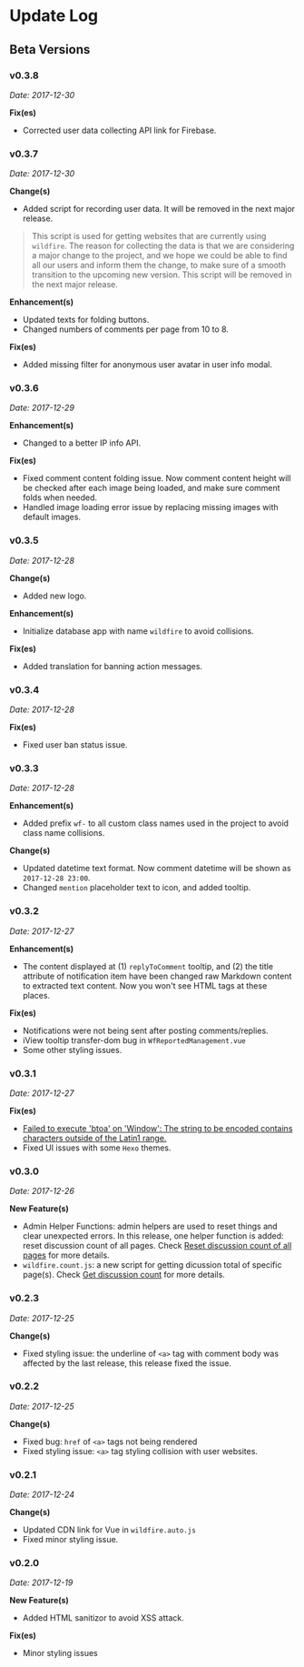 # Update Log

## Beta Versions

### v0.3.8

*Date: 2017-12-30*

**Fix(es)**

- Corrected user data collecting API link for Firebase.

### v0.3.7

*Date: 2017-12-30*

**Change(s)**

- Added script for recording user data. It will be removed in the next major release.

> This script is used for getting websites that are currently using `wildfire`. The reason for collecting the data is that we are considering a major change to the project, and we hope we could be able to find all our users and inform them the change, to make sure of a smooth transition to the upcoming new version. This script will be removed in the next major release.

**Enhancement(s)**

- Updated texts for folding buttons.
- Changed numbers of comments per page from 10 to 8.

**Fix(es)**

- Added missing filter for anonymous user avatar in user info modal.

### v0.3.6

*Date: 2017-12-29*

**Enhancement(s)**

- Changed to a better IP info API.

**Fix(es)**

- Fixed comment content folding issue. Now comment content height will be checked after each image being loaded, and make sure comment folds when needed.
- Handled image loading error issue by replacing missing images with default images.

### v0.3.5

*Date: 2017-12-28*

**Change(s)**

- Added new logo.

**Enhancement(s)**

- Initialize database app with name `wildfire` to avoid collisions.

**Fix(es)**

- Added translation for banning action messages.

### v0.3.4

*Date: 2017-12-28*

**Fix(es)**

- Fixed user ban status issue. 

### v0.3.3

*Date: 2017-12-28*

**Enhancement(s)**

- Added prefix `wf-` to all custom class names used in the project to avoid class name collisions.

**Change(s)**

- Updated datetime text format. Now comment datetime will be shown as `2017-12-28 23:00`.
- Changed `mention` placeholder text to icon, and added tooltip.

### v0.3.2

*Date: 2017-12-27*

**Enhancement(s)**

- The content displayed at (1) `replyToComment` tooltip, and (2) the title attribute of notification item have been changed raw Markdown content to extracted text content. Now you won't see HTML tags at these places.

**Fix(es)**

- Notifications were not being sent after posting comments/replies.
- iView tooltip transfer-dom bug in `WfReportedManagement.vue`
- Some other styling issues.

### v0.3.1

*Date: 2017-12-27*

**Fix(es)**

- [Failed to execute 'btoa' on 'Window': The string to be encoded contains characters outside of the Latin1 range.](https://github.com/cheng-kang/wildfire/issues/16)
- Fixed UI issues with some `Hexo` themes.

### v0.3.0

*Date: 2017-12-26*

**New Feature(s)**

- Admin Helper Functions: admin helpers are used to reset things and clear unexpected errors. In this release, one helper function is added: reset discussion count of all pages. Check [Reset discussion count of all pages](admin-helpers.md#_1-reset-discussion-count-for-all-pages) for more details.
- `wildfire.count.js`: a new script for getting dicussion total of specific page(s). Check [Get discussion count](get-discussion-count.md) for more details.

### v0.2.3

*Date: 2017-12-25*

**Change(s)**

- Fixed styling issue: the underline of `<a>` tag with comment body was affected by the last release, this release fixed the issue.

### v0.2.2

*Date: 2017-12-25*

**Change(s)**

- Fixed bug: `href` of `<a>` tags not being rendered
- Fixed styling issue: `<a>` tag styling collision with user websites.

### v0.2.1

*Date: 2017-12-24*

**Change(s)**

- Updated CDN link for Vue in `wildfire.auto.js`
- Fixed minor styling issue. 

### v0.2.0

*Date: 2017-12-19*

**New Feature(s)**

- Added HTML sanitizor to avoid XSS attack.

**Fix(es)**

- Minor styling issues
